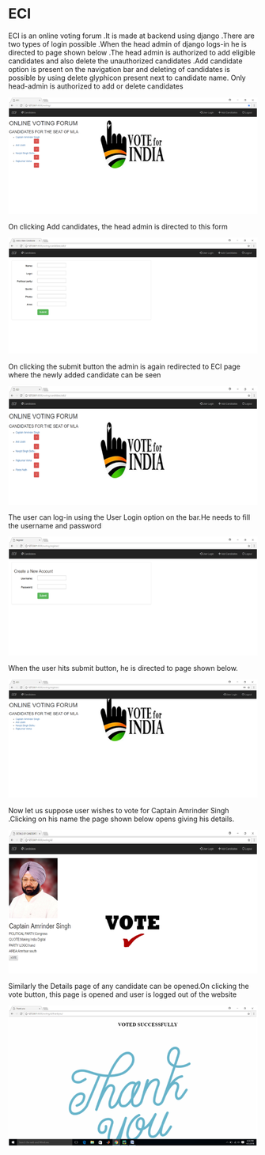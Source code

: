 # ECI

ECI is an online voting forum .It is made at backend using django .There are two types of login possible .When the head admin of django logs-in he is directed to page shown below .The head admin is authorized to add eligible candidates and also delete the unauthorized candidates .Add candidate option is present on the navigation bar and deleting of candidates is possible by using delete glyphicon present next to candidate name. Only head-admin is authorized to add or delete candidates

<img src="https://github.com/ashnakapoor07/eci/blob/master/home.png">

On clicking Add candidates, the head admin is directed to this form

<img src="https://github.com/ashnakapoor07/eci/blob/master/addcandidate.png">

On clicking the submit button the admin is again redirected to ECI page where the newly added candidate can be seen

<img src="https://github.com/ashnakapoor07/eci/blob/master/afteradding.png">

The user can log-in using the User Login option on the bar.He needs to fill the username and password


<img src="https://github.com/ashnakapoor07/eci/blob/master/register.png">

When the user hits submit button, he is directed to page shown below.

<img src="https://github.com/ashnakapoor07/eci/blob/master/login.png">

Now let us suppose user wishes to vote for Captain Amrinder Singh .Clicking on his name the page shown below opens giving his details.

<img src="https://github.com/ashnakapoor07/eci/blob/master/detailsofcandidate.png">

Similarly the Details page of any candidate can be opened.On clicking the vote button, this page is opened and user is logged out of the website


<img src="https://github.com/ashnakapoor07/eci/blob/master/vote.png">
